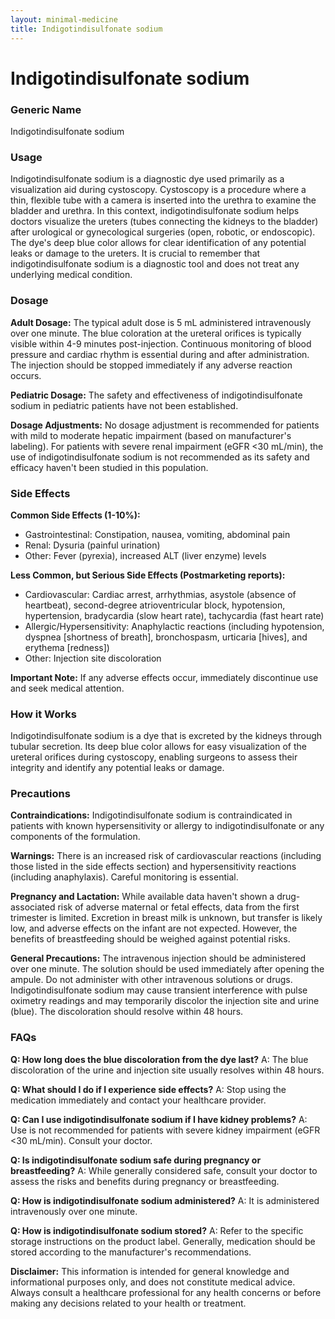 ```yaml
---
layout: minimal-medicine
title: Indigotindisulfonate sodium
---
```


# Indigotindisulfonate sodium
### Generic Name
Indigotindisulfonate sodium

### Usage
Indigotindisulfonate sodium is a diagnostic dye used primarily as a visualization aid during cystoscopy.  Cystoscopy is a procedure where a thin, flexible tube with a camera is inserted into the urethra to examine the bladder and urethra.  In this context, indigotindisulfonate sodium helps doctors visualize the ureters (tubes connecting the kidneys to the bladder) after urological or gynecological surgeries (open, robotic, or endoscopic). The dye's deep blue color allows for clear identification of any potential leaks or damage to the ureters.  It is crucial to remember that indigotindisulfonate sodium is a diagnostic tool and does not treat any underlying medical condition.

### Dosage
**Adult Dosage:** The typical adult dose is 5 mL administered intravenously over one minute.  The blue coloration at the ureteral orifices is typically visible within 4-9 minutes post-injection.  Continuous monitoring of blood pressure and cardiac rhythm is essential during and after administration.  The injection should be stopped immediately if any adverse reaction occurs.

**Pediatric Dosage:**  The safety and effectiveness of indigotindisulfonate sodium in pediatric patients have not been established.

**Dosage Adjustments:**  No dosage adjustment is recommended for patients with mild to moderate hepatic impairment (based on manufacturer's labeling).  For patients with severe renal impairment (eGFR <30 mL/min), the use of indigotindisulfonate sodium is not recommended as its safety and efficacy haven't been studied in this population.

### Side Effects
**Common Side Effects (1-10%):**

* Gastrointestinal: Constipation, nausea, vomiting, abdominal pain
* Renal: Dysuria (painful urination)
* Other: Fever (pyrexia), increased ALT (liver enzyme) levels


**Less Common, but Serious Side Effects (Postmarketing reports):**

* Cardiovascular: Cardiac arrest, arrhythmias, asystole (absence of heartbeat), second-degree atrioventricular block, hypotension, hypertension, bradycardia (slow heart rate), tachycardia (fast heart rate)
* Allergic/Hypersensitivity: Anaphylactic reactions (including hypotension, dyspnea [shortness of breath], bronchospasm, urticaria [hives], and erythema [redness])
* Other: Injection site discoloration


**Important Note:**  If any adverse effects occur, immediately discontinue use and seek medical attention.

### How it Works
Indigotindisulfonate sodium is a dye that is excreted by the kidneys through tubular secretion.  Its deep blue color allows for easy visualization of the ureteral orifices during cystoscopy, enabling surgeons to assess their integrity and identify any potential leaks or damage.

### Precautions
**Contraindications:** Indigotindisulfonate sodium is contraindicated in patients with known hypersensitivity or allergy to indigotindisulfonate or any components of the formulation.

**Warnings:**  There is an increased risk of cardiovascular reactions (including those listed in the side effects section) and hypersensitivity reactions (including anaphylaxis).  Careful monitoring is essential.

**Pregnancy and Lactation:**  While available data haven't shown a drug-associated risk of adverse maternal or fetal effects, data from the first trimester is limited.  Excretion in breast milk is unknown, but transfer is likely low, and adverse effects on the infant are not expected.  However, the benefits of breastfeeding should be weighed against potential risks.

**General Precautions:** The intravenous injection should be administered over one minute.  The solution should be used immediately after opening the ampule.  Do not administer with other intravenous solutions or drugs.  Indigotindisulfonate sodium may cause transient interference with pulse oximetry readings and may temporarily discolor the injection site and urine (blue). The discoloration should resolve within 48 hours.


### FAQs

**Q: How long does the blue discoloration from the dye last?**
A: The blue discoloration of the urine and injection site usually resolves within 48 hours.

**Q: What should I do if I experience side effects?**
A: Stop using the medication immediately and contact your healthcare provider.

**Q: Can I use indigotindisulfonate sodium if I have kidney problems?**
A:  Use is not recommended for patients with severe kidney impairment (eGFR <30 mL/min). Consult your doctor.

**Q: Is indigotindisulfonate sodium safe during pregnancy or breastfeeding?**
A:  While generally considered safe, consult your doctor to assess the risks and benefits during pregnancy or breastfeeding.

**Q: How is indigotindisulfonate sodium administered?**
A: It is administered intravenously over one minute.

**Q: How is indigotindisulfonate sodium stored?**
A: Refer to the specific storage instructions on the product label.  Generally, medication should be stored according to the manufacturer's recommendations.

**Disclaimer:** This information is intended for general knowledge and informational purposes only, and does not constitute medical advice.  Always consult a healthcare professional for any health concerns or before making any decisions related to your health or treatment.
